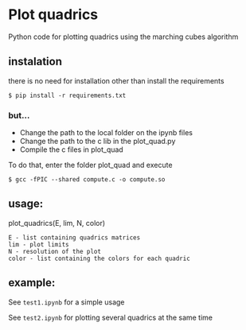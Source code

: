 # Plot quadrics

Python code for plotting quadrics using the marching cubes algorithm


## instalation

there is no need for installation other than install the requirements

```$ pip install -r requirements.txt```

### but...

- Change the path to the local folder on the ipynb files
- Change the path to the c lib in the plot_quad.py
- Compile the c files in plot_quad

To do that, enter the folder plot_quad and execute

```$ gcc -fPIC --shared compute.c -o compute.so ```


## usage:


plot_quadrics(E, lim, N, color)

```
E - list containing quadrics matrices
lim - plot limits
N - resolution of the plot
color - list containing the colors for each quadric
```

## example:

See ```test1.ipynb``` for a simple usage

See ```test2.ipynb``` for plotting several quadrics at the same time

